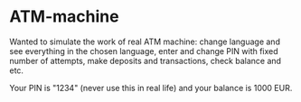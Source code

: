 # ATM-machine

Wanted to simulate the work of real ATM machine: change language and see everything in the chosen language, enter and change PIN with fixed number of attempts, make deposits and transactions, check balance and etc.

Your PIN is "1234" (never use this in real life) and your balance is 1000 EUR.
